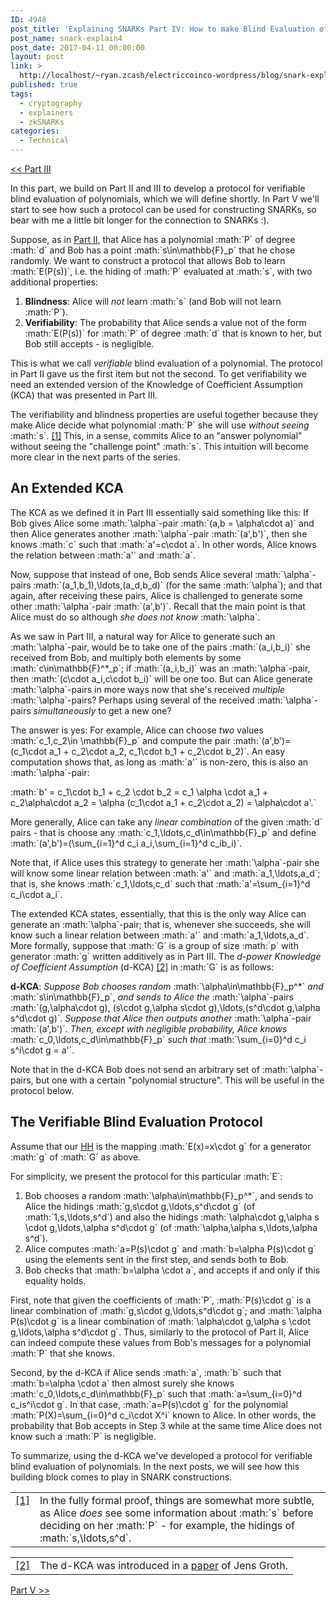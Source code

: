 ```yaml
---
ID: 4948
post_title: 'Explaining SNARKs Part IV: How to make Blind Evaluation of Polynomials Verifiable'
post_name: snark-explain4
post_date: 2017-04-11 00:00:00
layout: post
link: >
  http://localhost/~ryan.zcash/electriccoinco-wordpress/blog/snark-explain4/
published: true
tags:
  - cryptography
  - explainers
  - zkSNARKs
categories:
  - Technical
---
```

<p><a class="reference external" href="/blog/snark-explain3/">&lt;&lt; Part III</a></p>
<p>In this part, we build on Part II and III to develop a protocol for verifiable blind evaluation of polynomials, which we will define shortly. In Part V we'll start to see how such a protocol can be used for constructing SNARKs, so bear with me a little bit longer for the connection to SNARKs :).</p>
<p>Suppose, as in <a href="/blog/snark-explain2/">Part II</a>, that Alice has a polynomial :math:`P` of degree :math:`d` and Bob has a point :math:`s\in\mathbb{F}_p` that he chose randomly. We want to construct a protocol that allows Bob to learn :math:`E(P(s))`, i.e. the hiding of :math:`P` evaluated at :math:`s`, with two additional properties:</p>
<ol>
<li><strong>Blindness</strong>: Alice will <em>not</em> learn :math:`s` (and Bob will not learn :math:`P`).</li>
<li><strong>Verifiability</strong>: The probability that Alice sends a value not of the form :math:`E(P(s))` for :math:`P` of degree :math:`d` that is known to her, but Bob still accepts - is negligible.</li>
</ol>
<p>This is what we call <em>verifiable</em> blind  evaluation of a polynomial. The protocol in Part II gave us the first item but not the second. To get verifiability we need an extended version of the Knowledge of Coefficient Assumption (KCA) that was presented in Part III.</p>
<p>The verifiability and blindness properties are useful together because they make Alice decide what polynomial :math:`P` she will use <em>without seeing</em> :math:`s`. <a class="footnote-reference" href="#id3" id="id1">[1]</a> This, in a sense, commits Alice to an "answer polynomial" without seeing the "challenge point" :math:`s`. This intuition will become more clear in the next parts of the series.</p>
<h2>An Extended KCA</h2>
<p>The KCA as we defined it in Part III essentially said something like this: If Bob gives Alice some :math:`\alpha`-pair :math:`(a,b = \alpha\cdot a)` and then Alice generates another :math:`\alpha`-pair :math:`(a',b')`, then she knows :math:`c` such that :math:`a'=c\cdot a`. In other words, Alice knows the relation between :math:`a'` and :math:`a`.</p>
<p>Now, suppose that instead of one, Bob sends Alice several :math:`\alpha`-pairs :math:`(a_1,b_1),\ldots,(a_d,b_d)` (for the same :math:`\alpha`); and that again, after receiving these pairs, Alice is challenged to generate some other :math:`\alpha`-pair :math:`(a',b')`. Recall that the main point is that Alice must do so although <em>she does not know</em> :math:`\alpha`.</p>
<p>As we saw in Part III, a natural way for Alice to generate such an :math:`\alpha`-pair, would be to take one of the pairs :math:`(a_i,b_i)` she received from Bob, and multiply both elements by some :math:`c\in\mathbb{F}^*_p`; if :math:`(a_i,b_i)` was an :math:`\alpha`-pair, then :math:`(c\cdot a_i,c\cdot b_i)` will be one too. But can Alice generate :math:`\alpha`-pairs in more ways now that she's received <em>multiple</em> :math:`\alpha`-pairs? Perhaps using several of the received :math:`\alpha`-pairs <em>simultaneously</em> to get a new one?</p>
<p>The answer is yes: For example, Alice can choose <em>two</em> values :math:`c_1,c_2\in \mathbb{F}_p` and compute the pair :math:`(a',b')=(c_1\cdot a_1 + c_2\cdot a_2, c_1\cdot b_1 + c_2\cdot b_2)`. An easy computation shows that, as long as :math:`a'` is non-zero, this is also an :math:`\alpha`-pair:</p>
<p>:math:`b' = c_1\cdot b_1 + c_2 \cdot b_2 = c_1 \alpha \cdot a_1 + c_2\alpha\cdot a_2 = \alpha (c_1\cdot a_1 + c_2\cdot a_2) = \alpha\cdot a'.`</p>
<p>More generally, Alice can take any <em>linear combination</em> of the given :math:`d` pairs - that is choose any :math:`c_1,\ldots,c_d\in\mathbb{F}_p` and define :math:`(a',b')=(\sum_{i=1}^d c_i a_i,\sum_{i=1}^d c_ib_i)`.</p>
<p>Note that, if Alice uses this strategy to generate her :math:`\alpha`-pair she will know some linear relation between :math:`a'` and :math:`a_1,\ldots,a_d`; that is, she knows :math:`c_1,\ldots,c_d` such that :math:`a'=\sum_{i=1}^d c_i\cdot a_i`.</p>
<p>The extended KCA states, essentially, that this is the only way Alice can generate an :math:`\alpha`-pair; that is, whenever she succeeds, she will know such a linear relation between :math:`a'` and :math:`a_1,\ldots,a_d`. More formally, suppose that :math:`G` is a group of size :math:`p` with generator :math:`g` written additively as in Part III. The <em>d-power Knowledge of Coefficient Assumption</em> (d-KCA) <a class="footnote-reference" href="#id4" id="id2">[2]</a> in :math:`G` is as follows:</p>
<p><strong>d-KCA</strong>: <em>Suppose Bob chooses random</em> :math:`\alpha\in\mathbb{F}_p^*` <em>and</em> :math:`s\in\mathbb{F}_p`, <em>and sends to Alice the</em> :math:`\alpha`-pairs :math:`(g,\alpha\cdot g), (s\cdot g,\alpha s\cdot g),\ldots,(s^d\cdot g,\alpha s^d\cdot g)`. <em>Suppose that Alice then outputs another</em> :math:`\alpha`-pair :math:`(a',b')`. <em>Then, except with negligible probability, Alice knows</em> :math:`c_0,\ldots,c_d\in\mathbb{F}_p` <em>such that</em> :math:`\sum_{i=0}^d c_i s^i\cdot g = a'`.</p>
<p>Note that in the d-KCA Bob does not send an arbitrary set of :math:`\alpha`-pairs, but one with a certain "polynomial structure". This will be useful in the protocol below.</p>
<h2>The Verifiable Blind Evaluation Protocol</h2>
<p>Assume that our <a href="/blog/snark-explain/">HH</a> is the mapping :math:`E(x)=x\cdot g` for a generator :math:`g` of :math:`G` as above.</p>
<p>For simplicity, we present the protocol for this particular :math:`E`:</p>
<ol>
<li>Bob chooses a random :math:`\alpha\in\mathbb{F}_p^*`, and sends to Alice the hidings :math:`g,s\cdot g,\ldots,s^d\cdot g` (of :math:`1,s,\ldots,s^d`) and also the hidings :math:`\alpha\cdot g,\alpha s \cdot g,\ldots,\alpha s^d\cdot g` (of :math:`\alpha,\alpha s,\ldots,\alpha s^d`).</li>
<li>Alice computes :math:`a=P(s)\cdot g` and :math:`b=\alpha P(s)\cdot g` using the elements sent in the first step, and sends both to Bob.</li>
<li>Bob checks that :math:`b=\alpha \cdot a`, and accepts if and only if this equality holds.</li>
</ol>
<p>First, note that given the coefficients of :math:`P`, :math:`P(s)\cdot g` is a linear combination of :math:`g,s\cdot g,\ldots,s^d\cdot g`; and :math:`\alpha P(s)\cdot g` is a linear combination of  :math:`\alpha\cdot g,\alpha s \cdot g,\ldots,\alpha s^d\cdot g`. Thus, similarly to the protocol of Part II, Alice can indeed compute these values from Bob's messages for a polynomial :math:`P` that she knows.</p>
<p>Second, by the d-KCA if Alice sends :math:`a`, :math:`b` such that :math:`b=\alpha \cdot a` then almost surely she knows :math:`c_0,\ldots,c_d\in\mathbb{F}_p` such that :math:`a=\sum_{i=0}^d c_is^i\cdot g`. In that case, :math:`a=P(s)\cdot g` for the polynomial :math:`P(X)=\sum_{i=0}^d c_i\cdot X^i` known to Alice. In other words, the probability that Bob accepts in Step 3 while at the same time Alice does not know such a :math:`P` is negligible.</p>
<p>To summarize, using the d-KCA we've developed a protocol for verifiable blind evaluation of polynomials. In the next posts, we will see how this building block comes to play in SNARK constructions.</p>
<table class="docutils footnote table table-responsive" frame="void" id="id3" rules="none">
<colgroup>
<col class="label">
<col></colgroup>
<tbody valign="top">
<tr>
<td class="label"><a class="fn-backref" href="#id1">[1]</a></td>
<td>In the fully formal proof, things are somewhat more subtle, as Alice <em>does</em> see some information about :math:`s` before deciding on her :math:`P` - for example, 	the hidings of :math:`s,\ldots,s^d`.</td>
</tr>
</tbody>
</table>
<table class="docutils footnote table table-responsive" frame="void" id="id4" rules="none">
<colgroup>
<col class="label">
<col></colgroup>
<tbody valign="top">
<tr>
<td class="label"><a class="fn-backref" href="#id2">[2]</a></td>
<td>The d-KCA was introduced in a <a class="reference external" href="http://www0.cs.ucl.ac.uk/staff/J.Groth/ShortNIZK.pdf">paper</a> of Jens Groth.</td>
</tr>
</tbody>
</table>
<p><a class="reference external" href="/blog/snark-explain5/">Part V &gt;&gt;</a></p>
